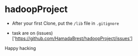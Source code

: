 # hadoopProject

- After your first Clone, put the `/lib` file in `.gitignore`

- task are on (issues)['https://github.com/HamadaBrest/hadoopProject/issues']

Happy hacking
